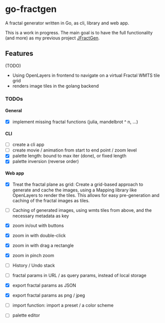 # go-fractgen

A fractal generator written in Go, as cli, library and web app.

This is a work in progress. The main goal is to have the full functionality (and more) as my previous
project [JFractGen](https://github.com/bylexus/JFractGen).

## Features

(TODO)

- Using OpenLayers in frontend to navigate on a virtual Fractal WMTS tile grid
- renders image tiles in the golang backend


### TODOs

#### General

- [x] implement missing fractal functions (julia, mandelbrot ^ n, ...)

#### CLI

- [ ] create a cli app
- [ ] create movie / animation from start to end point / zoom level
- [x] palette length: bound to max iter (done), or fixed length
- [x] palette inversion (reverse order)

#### Web app

- [x] Treat the fractal plane as grid: Create a grid-based approach to generate and cache the images,
using a Mapping library like OpenLayers to render the tiles. This allows for easy pre-generation and caching
of the fractal images as tiles.
- [ ] Caching of generated images, using wmts tiles from above, and the necessary metadata as key
- [x] zoom in/out with buttons
- [x] zoom in with double-click
- [x] zoom in with drag a rectangle
- [x] zoom in pinch zoom
- [ ] History / Undo stack
- [ ] fractal params in URL / as query params, instead of local storage
- [x] export fractal params as JSON
- [x] export fractal params as png / jpeg
- [ ] import function: import a preset / a color scheme
- [ ] palette editor

